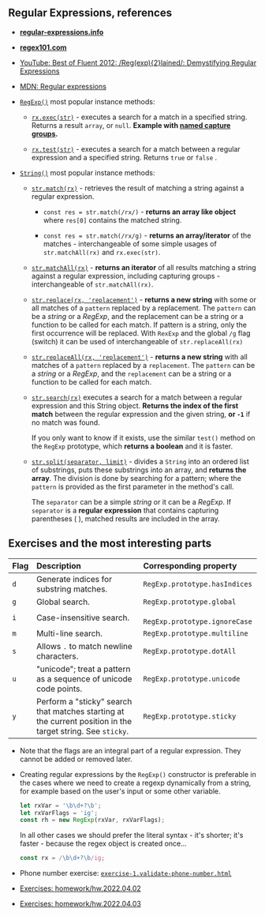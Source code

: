 ## Regular Expressions, references

* [**regular-expressions.info**](https://www.regular-expressions.info/lookaround.html)

* [**regex101.com**](https://regex101.com/)

* [YouTube: Best of Fluent 2012: /Reg(exp){2}lained/: Demystifying Regular Expressions](https://www.youtube.com/watch?v=EkluES9Rvak&list=PL-BwA4EWrxLCZ73--QvjEd1IOkJsfTa05&index=1)

* [MDN: Regular expressions](https://developer.mozilla.org/en-US/docs/Web/JavaScript/Guide/Regular_Expressions)


* [`RegExp()`](https://developer.mozilla.org/en-US/docs/Web/JavaScript/Reference/Global_Objects/RegExp) most popular instance methods:
  
  * [`rx.exec(str)`](https://developer.mozilla.org/en-US/docs/Web/JavaScript/Reference/Global_Objects/RegExp/exec) - executes a search for a match in a specified string. Returns a result `array`, or `null`. **Example with [named capture groups](https://developer.mozilla.org/en-US/docs/Web/JavaScript/Guide/Regular_Expressions/Groups_and_Ranges#using_named_groups).**
  
  * [`rx.test(str)`](https://developer.mozilla.org/en-US/docs/Web/JavaScript/Reference/Global_Objects/RegExp/test) - executes a search for a match between a regular expression and a specified string. Returns `true` or `false` .

* [`String()`](https://developer.mozilla.org/en-US/docs/Web/JavaScript/Reference/Global_Objects/String) most popular instance methods:

  * [`str.match(rx)`](https://developer.mozilla.org/en-US/docs/Web/JavaScript/Reference/Global_Objects/String/match) - retrieves the result of matching a string against a regular expression.
  
    * `const res = str.match(/rx/)` - **returns an array like object** where `res[0]` contains the matched string.
  
    * `const res = str.match(/rx/g)` - **returns an array/iterator** of the matches - interchangeable of some simple usages of `str.matchAll(rx)` and `rx.exec(str)`.
    
  * [`str.matchAll(rx)`](https://developer.mozilla.org/en-US/docs/Web/JavaScript/Reference/Global_Objects/String/matchAll) - **returns an iterator** of all results matching a string against a regular expression, including capturing groups - interchangeable of `str.matchAll(rx)`. 

  * [`str.replace(rx, 'replacement')`](https://developer.mozilla.org/en-US/docs/Web/JavaScript/Reference/Global_Objects/String/replace) - **returns a new string** with some or all matches of a `pattern` replaced by a replacement. The `pattern` can be a *string* or a *RegExp*, and the replacement can be a string or a function to be called for each match. If pattern is a string, only the first occurrence will be replaced. With `RexExp` and the global `/g` flag (switch) it can be used of interchangeable of `str.replaceAll(rx)`

  * [`str.replaceAll(rx, 'replacement')`](https://developer.mozilla.org/en-US/docs/Web/JavaScript/Reference/Global_Objects/String/replaceAll) - **returns a new string** with all matches of a `pattern` replaced by a `replacement`. The `pattern` can be a *string* or a *RegExp*, and the `replacement` can be a string or a function to be called for each match.

  * [`str.search(rx)`](https://developer.mozilla.org/en-US/docs/Web/JavaScript/Reference/Global_Objects/String/search) executes a search for a match between a regular expression and this String object. **Returns the index of the first match** between the regular expression and the given string, **or `-1`** if no match was found.

    If you only want to know if it exists, use the similar `test()` method on the `RegExp` prototype, which **returns a boolean** and it is faster.

  * [`str.split(separator, limit)`](https://developer.mozilla.org/en-US/docs/Web/JavaScript/Reference/Global_Objects/String/split) - divides a `String` into an ordered list of substrings, puts these substrings into an array, and **returns the array**. The division is done by searching for a pattern; where the `pattern` is provided as the first parameter in the method's call.
 
    The `separator` can be a simple *string* or it can be a *RegExp*. If `separator` is a **regular expression** that contains capturing parentheses ( ), matched results are included in the array.


## Exercises and the most interesting parts

| Flag | Description | Corresponding property |
| --- | :-- | :-- | 
|`d` |	Generate indices for substring matches.	| `RegExp.prototype.hasIndices` |
|`g` |	Global search.	| `RegExp.prototype.global` |
|`i` |	Case-insensitive search.	|` RegExp.prototype.ignoreCase` |
|`m` |	Multi-line search.	| `RegExp.prototype.multiline` |
|`s` |	Allows `.` to match newline characters.	| `RegExp.prototype.dotAll` |
|`u` |	"unicode"; treat a pattern as a sequence of unicode code points.	| `RegExp.prototype.unicode` |
|`y` |	Perform a "sticky" search that matches starting at the current position in the target string. See `sticky`.	| `RegExp.prototype.sticky` |

* Note that the flags are an integral part of a regular expression. They cannot be added or removed later.

* Creating regular expressions by the `RegExp()` constructor is preferable in the cases where we need to create a regexp dynamically from a string, for example based on the user's input or some other variable.

    ```js
    let rxVar = '\b\d+?\b';
    let rxVarFlags = 'ig';
    const rh = new RegExp(rxVar, rxVarFlags);
    ```

  In all other cases we should prefer the literal syntax - it's shorter; it's faster - because the regex object is created once...
    ```js
    const rx = /\b\d+?\b/ig;
    ```

* Phone number exercise: [`exercise-1.validate-phone-number.html`](./exercise-1.validate-phone-number.html)

* [Exercises: homework/hw.2022.04.02](../../homework/hw.2022.04.02/)

* [Exercises: homework/hw.2022.04.03](../../homework/hw.2022.04.03/)